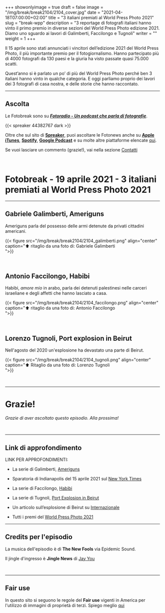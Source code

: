 +++
showonlyimage = true
draft = false
image = "/img/break/break2104/2104_cover.jpg"
date = "2021-04-18T07:00:00+02:00"
title = "3 italiani premiati al World Press Photo 2021"
slug = "break-wpp"
description = "3 reportage di fotografi italiani hanno vinto il primo premio in diverse sezioni del World Press Photo edizione 2021. Diamo uno sguardo ai lavori di Galimberti, Faccilongo e Tugnoli"
writer = ""
weight = 1
+++

Il 15 aprile sono stati annunciati i vincitori dell’edizione 2021 del World Press Photo, il più importante premio per il fotogiornalismo. Hanno partecipato più di 4000 fotografi da 130 paesi e la giuria ha visto passate quasi 75.000 scatti.

<!--more-->

Quest’anno si è parlato un po’ di più del World Press Photo perché ben 3 italiani hanno vinto in qualche categoria.
E oggi parliamo proprio dei lavori dei 3 fotografi di casa nostra, e delle storie che hanno raccontato.

- - -
## Ascolta

Le Fotobreak sono su [**_Fotoradio - Un podcast che parla di fotografie_**](https://www.spreaker.com/user/11400220/tourdumonde).

{{< spreaker 44382767 dark >}}

Oltre che sul sito di [**Spreaker**](https://www.spreaker.com/user/11400220/tourdumonde), puoi ascoltare le Fotonews anche su
[**Apple iTunes**](https://links.fotoradio.info/apple), [**Spotify**](https://links.fotoradio.info/spotify), [**Google Podcast**](https://links.fotoradio.info/google) e su molte altre piattaforme elencate [qui](/static_page/listen/).

Se vuoi lasciare un commento (grazie!), vai nella sezione [Contatti](/contact/)

<!--
- - -
## Youtube

Una rassegna delle foto di cui parliamo nel podcast sono anche su Youtube (domani)

{{< youtube gwBbDf5jbBE >}}
-->


<!--
- - -
## Newsletter

Gli scatti e i testi sono anche raccolti in una newsletter su [**Substack**](https://fotoradio.substack.com/)
-->

<br />

# Fotobreak - 19 aprile 2021 - 3 italiani premiati al World Press Photo 2021
- - -

## Gabriele Galimberti, Ameriguns

Ameriguns parla del possesso delle armi detenute da privati cittadini americani.

{{< figure src="/img/break/break2104/2104_galimberti.png" align="center" caption="⬆︎ ritaglio da una foto di: Gabriele Galimberti</br> ">}}

</br>


## Antonio Faccilongo, Habibi

Habibi, _amore mio_ in arabo, parla dei detenuti palestinesi nelle carceri israeliane e degli affetti che hanno lasciato a casa.

{{< figure src="/img/break/break2104/2104_faccilongo.png" align="center" caption="⬆︎ ritaglio da una foto di: Antonio Faccilongo</br> ">}}

<br />


## Lorenzo Tugnoli, Port explosion in Beirut

Nell'agosto del 2020 un'esplosione ha devastato una parte di Beirut.

{{< figure src="/img/break/break2104/2104_tugnoli.png" align="center" caption="⬆︎ Ritaglio da una foto di: Lorenzo Tugnoli</br> ">}}

</br>


- - -

# Grazie!

_Grazie di aver ascoltato questo episodio. Alla prossima!_

</br>

<!--
- - -
## Contributi audio


In questa puntata delle Fotonews abbiamo anche dei contributi audio, tutti reperibili in forma integrale su Youtube.

* un brano tratto dal discorso _The ballot or the bullet_ di **Malcom X**, 1964 - <a target="blank" href="https://www.youtube.com/watch?v=GML1ketVPmU">link</a>.</br>
Il testo integrale del discorso è stato anche pubblicato in diversi libri. Io l'ho ritrovato in _I diritti dei neri d'America_, Martin Luther King, Malcom X con una prefazione di Vittorio Zucconi, allegato nel 2011 a l'Espresso per la collana _La forza delle parole: le speranze di un secolo nei discorsi dei protagonisti_.

* il racconto di **Elizebeth Eckford**, una dei 9 ragazzi neri della Little Rock Central High School nel 1957 - <a target="blank" href="https://www.youtube.com/watch?v=CAPOvdOEYE8">link</a>

* il racconto di **Ruby Bridges**, bambina di 6 anni che ha interrotto la segregazione nelle scuole elementari di New Orleans nel 1960 - <a target="blank" href="https://www.youtube.com/watch?v=lyRH_LK8v5c">link</a>
</br>

-->


<!--
- - -

## Citazioni


- Fabrizio Gatti, con le immagini di Massimo Sestini, _Dimmi dove sei_, National Geographic Italia, giugno 2019

Le voci fuori campo sono tratte dal trailer del documentario di National Geographic Channel diretto da Jesús Garcés Lambert andato in onda il 20 giugno 2019 su Sky e poi boh.
</br>
-->

<!--
- - -
## Errata corrige


nb - questo podcast è stato registrato appena rientrato da Perpignan a settembre del 2020. Ci sono quindi alcune inesattezze (tipo che in Nagorno-Karabakh è tornata la pace...)

Inoltre, nel podcast dico che Raqqa è in Iraq mentre invece è in Siria.

</br>
-->


- - -
## Link di approfondimento

LINK PER APPROFONDIMENTI:
- La serie di Galimberti, [Ameriguns](https://www.worldpressphoto.org/collection/photo/2021/41406/1/Gabriele-Galimberti)

- Sparatoria di Indianapolis del 15 aprile 2021 sul [New York Times](https://www.nytimes.com/live/2021/04/16/us/indianapolis-fedex-shooting)

- La serie di Faccilongo, [Habibi](https://www.worldpressphoto.org/collection/photo/2021/41438/1/Antonio-Faccilongo-SOYN)

- La serie di Tugnoli, [Port Explosion in Beirut](https://www.worldpressphoto.org/collection/photo/2021/41394/1/Lorenzo-Tugnoli)

- Un articolo sull’esplosione di Beirut su [Internazionale](https://www.internazionale.it/notizie/2020/08/05/beirut-esplosione-libano)

- Tutti i premi del [World Press Photo 2021](https://www.worldpressphoto.org/news/2021/contests-category-winners)

- - -
## Credits per l'episodio

<!--
 e dell'episodio del podcast è di **Mike Von** via Unsplash (-> <a target="blank" href="https://unsplash.com/photos/wLY9bHf-KUU">link</a>)
-->

La musica dell'episodio è di **The New Fools** via Epidemic Sound.

Il jingle d'ingresso è **Jingle News** di [Jay You](https://freesound.org/people/Jay_You/)

</br>

- - -
## Fair use

In questo sito si seguono le regole del **Fair use** vigenti in America per l'utilizzo di immagini di proprietà di terzi. Spiego meglio [qui](/static_page/fair_use/)
